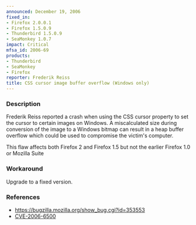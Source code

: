```yaml
---
announced: December 19, 2006
fixed_in:
- Firefox 2.0.0.1
- Firefox 1.5.0.9
- Thunderbird 1.5.0.9
- SeaMonkey 1.0.7
impact: Critical
mfsa_id: 2006-69
products:
- Thunderbird
- SeaMonkey
- Firefox
reporter: Frederik Reiss
title: CSS cursor image buffer overflow (Windows only)
---
```


<h3>Description</h3>

<p>Frederik Reiss reported a crash when using the CSS cursor property
to set the cursor to certain images on Windows. A miscalculated
size during conversion of the image to a Windows bitmap can result
in a heap buffer overflow which could be used to compromise
the victim's computer.</p>

<p>This flaw affects both Firefox 2 and Firefox 1.5 but not the earlier
Firefox 1.0 or Mozilla Suite</p>

<h3>Workaround</h3>

<p>Upgrade to a fixed version.</p>

<h3>References</h3>

<ul>
<li><a href="https://bugzilla.mozilla.org/show_bug.cgi?id=353553">
https://bugzilla.mozilla.org/show_bug.cgi?id=353553</a></li>
<li><a href="http://nvd.nist.gov/nvd.cfm?cvename=CVE-2006-6500">CVE-2006-6500</a></li>
</ul>



